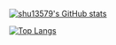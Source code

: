 [![shu13579's GitHub stats](https://github-readme-stats.vercel.app/api?username=shu13579&theme=vue-dark&show_icons=true)](https://github.com/shu13579/github-readme-stats)

[![Top Langs](https://github-readme-stats.vercel.app/api/top-langs/?username=shu13579&theme=vue-dark&show_icons=true&layout=compact)](https://github.com/shu13579/github-readme-stats)


<!--
**shu13579/shu13579** is a ✨ _special_ ✨ repository because its `README.md` (this file) appears on your GitHub profile.

Here are some ideas to get you started:

- 🔭 I’m currently working on ...
- 🌱 I’m currently learning ...
- 👯 I’m looking to collaborate on ...
- 🤔 I’m looking for help with ...
- 💬 Ask me about ...
- 📫 How to reach me: ...
- 😄 Pronouns: ...
- ⚡ Fun fact: ...
-->
